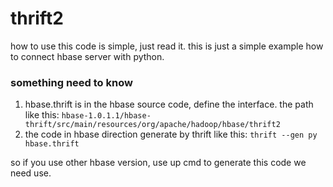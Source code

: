 # thrift2
how to use this code is simple, just read it.
this is just a simple example how to connect hbase server with python.


### something need to know

1. hbase.thrift is in the hbase source code, define the interface. 
    the path like this: `hbase-1.0.1.1/hbase-thrift/src/main/resources/org/apache/hadoop/hbase/thrift2`
2. the code in hbase direction generate by thrift
    like this: `thrift --gen py hbase.thrift`
    
so if you use other hbase version, use up cmd to generate this code we need use.
